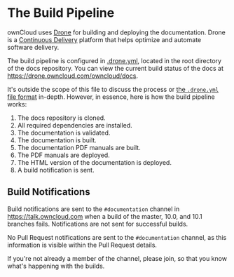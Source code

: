 # The Build Pipeline

ownCloud uses <a href="https://drone.io/">Drone</a> for building and deploying the documentation.
Drone is a [Continuous Delivery](https://www.continuousdelivery.com/) platform that helps optimize and automate software delivery.

The build pipeline is configured in [.drone.yml](https://github.com/owncloud/docs/blob/master/.drone.yml), located in the root directory of the docs repository.
You can view the current build status of the docs at https://drone.owncloud.com/owncloud/docs.

It's outside the scope of this file to discuss the process or [the `.drone.yml` file format](https://0-8-0.docs.drone.io/) in-depth.
However, in essence, here is how the build pipeline works:

1. The docs repository is cloned.
2. All required dependencies are installed.
3. The documentation is validated.
4. The documentation is built.
5. The documentation PDF manuals are built.
6. The PDF manuals are deployed.
7. The HTML version of the documentation is deployed.
8. A build notification is sent.

## Build Notifications

Build notifications are sent to the `#documentation` channel in https://talk.owncloud.com when a build of the master, 10.0, and 10.1 branches fails.
Notifications are not sent for successful builds.

No Pull Request notifications are sent to the `#documentation` channel, as this information is visible within the Pull Request details.

If you're not already a member of the channel, please join, so that you know what's happening with the builds.

